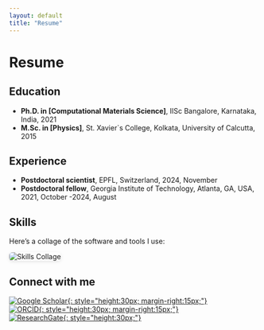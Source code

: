 ```yaml
---
layout: default
title: "Resume"
---
```


# Resume

## Education
- **Ph.D. in [Computational Materials Science]**, IISc Bangalore, Karnataka, India, 2021
- **M.Sc. in [Physics]**, St. Xavier`s College, Kolkata, University of Calcutta, 2015 

## Experience
- **Postdoctoral scientist**, EPFL, Switzerland, 2024, November  
- **Postdoctoral fellow**, Georgia Institute of Technology, Atlanta, GA, USA, 2021, October -2024, August

## Skills

Here’s a collage of the software and tools I use:

<img src="{{ '/assets/skills-collage.jpg' | relative_url }}" alt="Skills Collage" style="max-width:100%;border-radius:6px;box-shadow:0 2px 6px rgba(0,0,0,0.1);">

## Connect with me

[![Google Scholar](https://upload.wikimedia.org/wikipedia/commons/5/58/Google_Scholar_logo.svg){: style="height:30px; margin-right:15px;"}](https://scholar.google.com/citations?user=DqjNQTgAAAAJ&hl=en)  
[![ORCID](https://upload.wikimedia.org/wikipedia/commons/0/06/ORCID_iD_icon.svg){: style="height:30px; margin-right:15px;"}](https://orcid.org/my-orcid?orcid=0000-0002-9259-6803)  
[![ResearchGate](https://upload.wikimedia.org/wikipedia/commons/7/75/ResearchGate_icon_SVG.svg){: style="height:30px;"}](https://www.researchgate.net/profile/Madhubanti-Mukherjee?ev=hdr_xprf)
